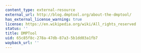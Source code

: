 ```yaml
---
content_type: external-resource
external_url: http://blog.dmptool.org/about-the-dmptool/
has_external_license_warning: true
license: https://en.wikipedia.org/wiki/All_rights_reserved
status: ''
title: DMPTool
uid: 65c85f8c-278a-47db-87a3-5b1dd03a1fb7
wayback_url: ''
---
```

